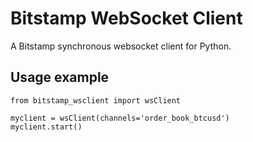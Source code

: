 # Bitstamp WebSocket Client

A Bitstamp synchronous websocket client for Python.

## Usage example

    from bitstamp_wsclient import wsClient

    myclient = wsClient(channels='order_book_btcusd')
    myclient.start()

